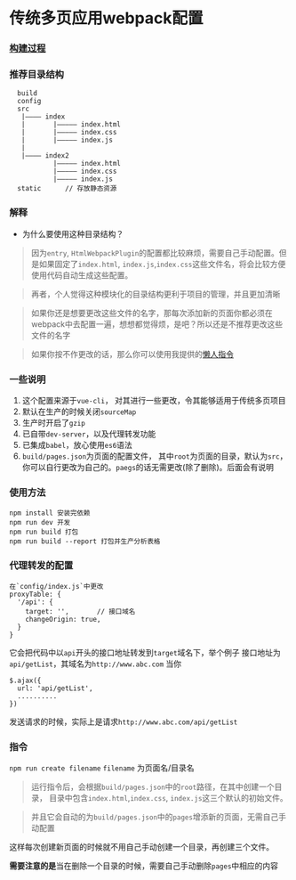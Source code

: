 # 传统多页应用webpack配置

### [构建过程](https://segmentfault.com/a/1190000011193690)

### 推荐目录结构
      build
      config
      src
       |———— index
       |       |————— index.html
       |       |————— index.css
       |       |————— index.js
       |
       |———— index2
               |————— index.html
               |————— index.css
               |————— index.js
      static      // 存放静态资源

### 解释
*  为什么要使用这种目录结构？
>  因为`entry`, `HtmlWebpackPlugin`的配置都比较麻烦，需要自己手动配置。但是如果固定了`index.html`, `index.js`,`index.css`这些文件名，将会比较方便使用代码自动生成这些配置。

>  再者，个人觉得这种模块化的目录结构更利于项目的管理，并且更加清晰

>  如果你还是想要更改这些文件的名字，那每次添加新的页面你都必须在webpack中去配置一遍，想想都觉得烦，是吧？所以还是不推荐更改这些文件的名字

>  如果你按不作更改的话，那么你可以使用我提供的[懒人指令](#cli)
      
### 一些说明
1.  这个配置来源于`vue-cli`， 对其进行一些更改，令其能够适用于传统多页项目
2.  默认在生产的时候关闭`sourceMap`
3.  生产时开启了`gzip`
4.  已自带`dev-server`，以及代理转发功能
5.  已集成`babel`，放心使用`es6`语法
6.  `build/pages.json`为页面的配置文件， 其中`root`为页面的目录，默认为`src`，你可以自行更改为自己的。`paegs`的话无需更改(除了删除)。后面会有说明

### 使用方法
    npm install 安装完依赖
    npm run dev 开发
    npm run build 打包
    npm run build --report 打包并生产分析表格

### 代理转发的配置
    在`config/index.js`中更改
    proxyTable: {
      '/api': {
        target: '',       // 接口域名
        changeOrigin: true,
      }
    }
  
它会把代码中以`api`开头的接口地址转发到`target`域名下，举个例子
接口地址为`api/getList`，其域名为`http://www.abc.com` 当你

    $.ajax({
      url: 'api/getList',
      ..........
    })

发送请求的时候，实际上是请求`http://www.abc.com/api/getList`

<span id="cli"></span>
### 指令
`npm run create filename`       `filename` 为页面名/目录名

>  运行指令后，会根据`build/pages.json`中的`root`路径，在其中创建一个目录， 目录中包含`index.html`,`index.css`, `index.js`这三个默认的初始文件。

> 并且它会自动的为`build/pages.json`中的`pages`增添新的页面，无需自己手动配置

这样每次创建新页面的时候就不用自己手动创建一个目录，再创建三个文件。

**需要注意的是**当在删除一个目录的时候，需要自己手动删除`pages`中相应的内容


    
